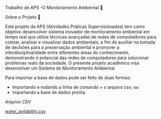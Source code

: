 Trabalho de APS -O Monitoramento Ambiental 🚀

Sobre o Projeto 📝

Este projeto da APS (Atividades Práticas Supervisionadas) tem como objetivo desenvolver sistema inovador de monitoramento ambiental em tempo real que utilize técnicas avançadas de redes de computadores para coletar, analisar e visualizar dados ambientais, a fim de auxiliar na tomada de decisões para a preservação ambiental e promover a interdisciplinaridade entre diferentes áreas do conhecimento, demonstrando o potencial das redes de computadores para solucionar problemas reais da sociedade. O presente projeto acadêmico visa desenvolver um Sistema de Monitoramento Ambiental


 Para importar a base de dados pode ser feito de duas formas:
 - Importando e rodando a linha de comando + o arquivo csv; ou
 - Importando a base de dados pronta.

 *Arquivo CSV* 
   
 [water_potability.csv](https://github.com/user-attachments/files/15506474/water_potability.csv)
